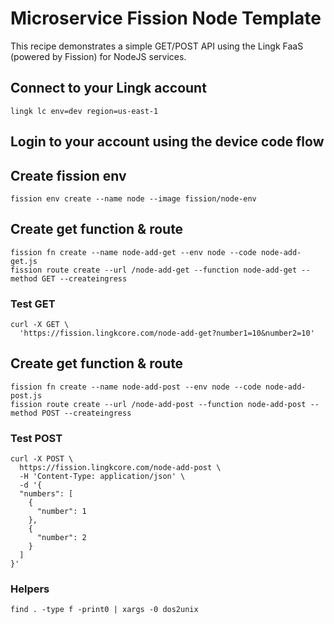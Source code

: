 # Microservice Fission Node Template

This recipe demonstrates a simple GET/POST API using the Lingk FaaS (powered by Fission) for NodeJS services.

## Connect to your Lingk account
	lingk lc env=dev region=us-east-1

## Login to your account using the device code flow

## Create fission env
	fission env create --name node --image fission/node-env
	
## Create get function & route
	fission fn create --name node-add-get --env node --code node-add-get.js
	fission route create --url /node-add-get --function node-add-get --method GET --createingress
	
### Test GET
	curl -X GET \
	  'https://fission.lingkcore.com/node-add-get?number1=10&number2=10' 
	  
## Create get function & route
	fission fn create --name node-add-post --env node --code node-add-post.js
	fission route create --url /node-add-post --function node-add-post --method POST --createingress
	
### Test POST
	curl -X POST \
	  https://fission.lingkcore.com/node-add-post \
	  -H 'Content-Type: application/json' \
	  -d '{
	  "numbers": [
	  	{ 
	      "number": 1
	    },
	    {
	      "number": 2
	    }
	  ]
	}'


### Helpers
	find . -type f -print0 | xargs -0 dos2unix
	

